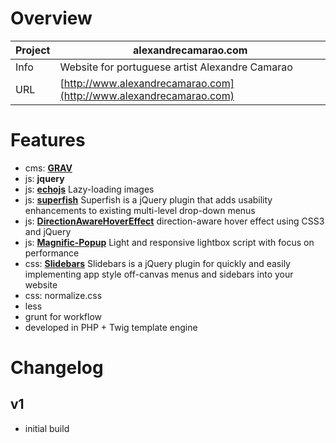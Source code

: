 # Overview

Project | alexandrecamarao.com
--- | ---
Info | Website for portuguese artist Alexandre Camarao
URL | [http://www.alexandrecamarao.com](http://www.alexandrecamarao.com)

# Features
- cms: [**GRAV**](http://getgrav.org/)
- js: **jquery**
- js: [**echojs**](https://github.com/toddmotto/echo/) Lazy-loading images
- js: [**superfish**](https://github.com/joeldbirch/superfish/) Superfish is a jQuery plugin that adds usability enhancements to existing multi-level drop-down menus
- js: [**DirectionAwareHoverEffect**](https://github.com/codrops/DirectionAwareHoverEffect/) direction-aware hover effect using CSS3 and jQuery
- js: [**Magnific-Popup**](https://github.com/dimsemenov/Magnific-Popup/) Light and responsive lightbox script with focus on performance
- css: [**Slidebars**](http://plugins.adchsm.me/slidebars) Slidebars is a jQuery plugin for quickly and easily implementing app style off-canvas menus and sidebars into your website
- css: normalize.css
- less
- grunt for workflow
- developed in PHP + Twig template engine


# Changelog

## v1
- initial build

